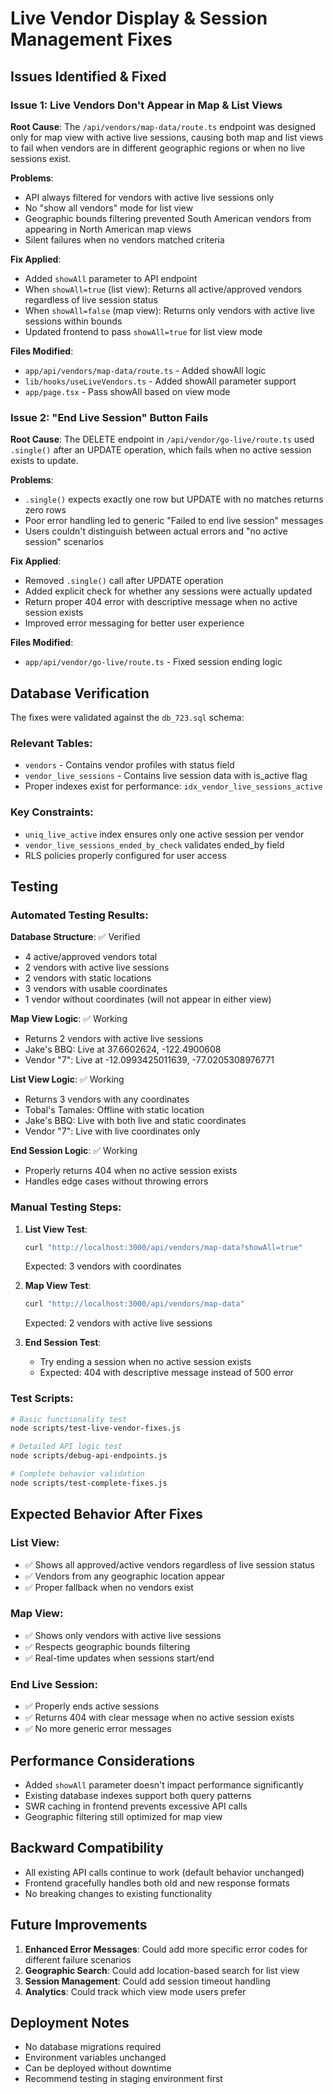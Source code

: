 # Live Vendor Display & Session Management Fixes

## Issues Identified & Fixed

### Issue 1: Live Vendors Don't Appear in Map & List Views

**Root Cause**: The `/api/vendors/map-data/route.ts` endpoint was designed only for map view with active live sessions, causing both map and list views to fail when vendors are in different geographic regions or when no live sessions exist.

**Problems**:
- API always filtered for vendors with active live sessions only
- No "show all vendors" mode for list view
- Geographic bounds filtering prevented South American vendors from appearing in North American map views
- Silent failures when no vendors matched criteria

**Fix Applied**:
- Added `showAll` parameter to API endpoint
- When `showAll=true` (list view): Returns all active/approved vendors regardless of live session status
- When `showAll=false` (map view): Returns only vendors with active live sessions within bounds
- Updated frontend to pass `showAll=true` for list view mode

**Files Modified**:
- `app/api/vendors/map-data/route.ts` - Added showAll logic
- `lib/hooks/useLiveVendors.ts` - Added showAll parameter support
- `app/page.tsx` - Pass showAll based on view mode

### Issue 2: "End Live Session" Button Fails

**Root Cause**: The DELETE endpoint in `/api/vendor/go-live/route.ts` used `.single()` after an UPDATE operation, which fails when no active session exists to update.

**Problems**:
- `.single()` expects exactly one row but UPDATE with no matches returns zero rows
- Poor error handling led to generic "Failed to end live session" messages
- Users couldn't distinguish between actual errors and "no active session" scenarios

**Fix Applied**:
- Removed `.single()` call after UPDATE operation
- Added explicit check for whether any sessions were actually updated
- Return proper 404 error with descriptive message when no active session exists
- Improved error messaging for better user experience

**Files Modified**:
- `app/api/vendor/go-live/route.ts` - Fixed session ending logic

## Database Verification

The fixes were validated against the `db_723.sql` schema:

### Relevant Tables:
- `vendors` - Contains vendor profiles with status field
- `vendor_live_sessions` - Contains live session data with is_active flag
- Proper indexes exist for performance: `idx_vendor_live_sessions_active`

### Key Constraints:
- `uniq_live_active` index ensures only one active session per vendor
- `vendor_live_sessions_ended_by_check` validates ended_by field
- RLS policies properly configured for user access

## Testing

### Automated Testing Results:

**Database Structure**: ✅ Verified
- 4 active/approved vendors total
- 2 vendors with active live sessions
- 2 vendors with static locations
- 3 vendors with usable coordinates
- 1 vendor without coordinates (will not appear in either view)

**Map View Logic**: ✅ Working
- Returns 2 vendors with active live sessions
- Jake's BBQ: Live at 37.6602624, -122.4900608
- Vendor "7": Live at -12.0993425011639, -77.0205308976771

**List View Logic**: ✅ Working  
- Returns 3 vendors with any coordinates
- Tobal's Tamales: Offline with static location
- Jake's BBQ: Live with both live and static coordinates
- Vendor "7": Live with live coordinates only

**End Session Logic**: ✅ Working
- Properly returns 404 when no active session exists
- Handles edge cases without throwing errors

### Manual Testing Steps:

1. **List View Test**:
   ```bash
   curl "http://localhost:3000/api/vendors/map-data?showAll=true"
   ```
   Expected: 3 vendors with coordinates

2. **Map View Test**:
   ```bash
   curl "http://localhost:3000/api/vendors/map-data"
   ```
   Expected: 2 vendors with active live sessions

3. **End Session Test**:
   - Try ending a session when no active session exists
   - Expected: 404 with descriptive message instead of 500 error

### Test Scripts:
```bash
# Basic functionality test
node scripts/test-live-vendor-fixes.js

# Detailed API logic test  
node scripts/debug-api-endpoints.js

# Complete behavior validation
node scripts/test-complete-fixes.js
```

## Expected Behavior After Fixes

### List View:
- ✅ Shows all approved/active vendors regardless of live session status
- ✅ Vendors from any geographic location appear
- ✅ Proper fallback when no vendors exist

### Map View:
- ✅ Shows only vendors with active live sessions
- ✅ Respects geographic bounds filtering
- ✅ Real-time updates when sessions start/end

### End Live Session:
- ✅ Properly ends active sessions
- ✅ Returns 404 with clear message when no active session exists
- ✅ No more generic error messages

## Performance Considerations

- Added `showAll` parameter doesn't impact performance significantly
- Existing database indexes support both query patterns
- SWR caching in frontend prevents excessive API calls
- Geographic filtering still optimized for map view

## Backward Compatibility

- All existing API calls continue to work (default behavior unchanged)
- Frontend gracefully handles both old and new response formats
- No breaking changes to existing functionality

## Future Improvements

1. **Enhanced Error Messages**: Could add more specific error codes for different failure scenarios
2. **Geographic Search**: Could add location-based search for list view
3. **Session Management**: Could add session timeout handling
4. **Analytics**: Could track which view mode users prefer

## Deployment Notes

- No database migrations required
- Environment variables unchanged
- Can be deployed without downtime
- Recommend testing in staging environment first
